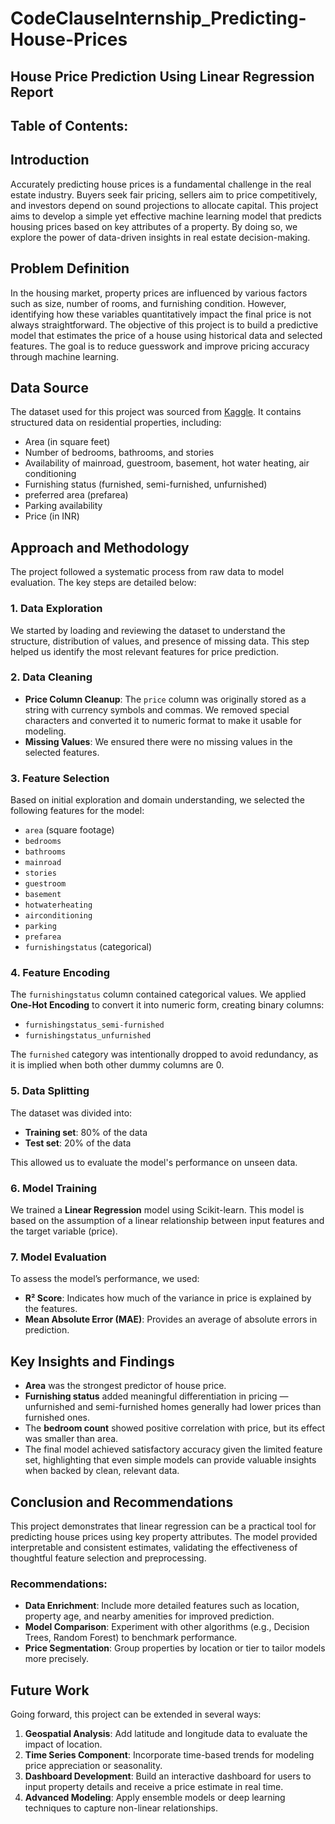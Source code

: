 # CodeClauseInternship_Predicting-House-Prices
## House Price Prediction Using Linear Regression Report

## Table of Contents:


## Introduction
Accurately predicting house prices is a fundamental challenge in the real estate industry. Buyers seek fair pricing, sellers aim to price competitively, and investors depend on sound projections to allocate capital. This project aims to develop a simple yet effective machine learning model that predicts housing prices based on key attributes of a property. By doing so, we explore the power of data-driven insights in real estate decision-making.

## Problem Definition
In the housing market, property prices are influenced by various factors such as size, number of rooms, and furnishing condition. However, identifying how these variables quantitatively impact the final price is not always straightforward. The objective of this project is to build a predictive model that estimates the price of a house using historical data and selected features. The goal is to reduce guesswork and improve pricing accuracy through machine learning.

## Data Source
The dataset used for this project was sourced from [Kaggle](https://www.kaggle.com/datasets/yasserh/housing-prices-dataset). It contains structured data on residential properties, including:

* Area (in square feet)
* Number of bedrooms, bathrooms, and stories
* Availability of mainroad, guestroom, basement, hot water heating, air conditioning
* Furnishing status (furnished, semi-furnished, unfurnished)
* preferred area (prefarea)
* Parking availability
* Price (in INR)
  

## Approach and Methodology

The project followed a systematic process from raw data to model evaluation. The key steps are detailed below:

### 1. Data Exploration

We started by loading and reviewing the dataset to understand the structure, distribution of values, and presence of missing data. This step helped us identify the most relevant features for price prediction.

### 2. Data Cleaning

* **Price Column Cleanup**: The `price` column was originally stored as a string with currency symbols and commas. We removed special characters and converted it to numeric format to make it usable for modeling.
* **Missing Values**: We ensured there were no missing values in the selected features.

### 3. Feature Selection

Based on initial exploration and domain understanding, we selected the following features for the model:

* `area` (square footage)
* `bedrooms`
* `bathrooms`
* `mainroad`
* `stories`
* `guestroom`
* `basement`
* `hotwaterheating`
* `airconditioning`
* `parking`
* `prefarea`
* `furnishingstatus` (categorical)

### 4. Feature Encoding

The `furnishingstatus` column contained categorical values. We applied **One-Hot Encoding** to convert it into numeric form, creating binary columns:

* `furnishingstatus_semi-furnished`
* `furnishingstatus_unfurnished`

The `furnished` category was intentionally dropped to avoid redundancy, as it is implied when both other dummy columns are 0.

### 5. Data Splitting

The dataset was divided into:

* **Training set**: 80% of the data
* **Test set**: 20% of the data

This allowed us to evaluate the model's performance on unseen data.

### 6. Model Training

We trained a **Linear Regression** model using Scikit-learn. This model is based on the assumption of a linear relationship between input features and the target variable (price).

### 7. Model Evaluation

To assess the model’s performance, we used:

* **R² Score**: Indicates how much of the variance in price is explained by the features.
* **Mean Absolute Error (MAE)**: Provides an average of absolute errors in prediction.

## Key Insights and Findings

* **Area** was the strongest predictor of house price.
* **Furnishing status** added meaningful differentiation in pricing — unfurnished and semi-furnished homes generally had lower prices than furnished ones.
* The **bedroom count** showed positive correlation with price, but its effect was smaller than area.
* The final model achieved satisfactory accuracy given the limited feature set, highlighting that even simple models can provide valuable insights when backed by clean, relevant data.

## Conclusion and Recommendations

This project demonstrates that linear regression can be a practical tool for predicting house prices using key property attributes. The model provided interpretable and consistent estimates, validating the effectiveness of thoughtful feature selection and preprocessing.

### Recommendations:

* **Data Enrichment**: Include more detailed features such as location, property age, and nearby amenities for improved prediction.
* **Model Comparison**: Experiment with other algorithms (e.g., Decision Trees, Random Forest) to benchmark performance.
* **Price Segmentation**: Group properties by location or tier to tailor models more precisely.

## Future Work

Going forward, this project can be extended in several ways:

1. **Geospatial Analysis**: Add latitude and longitude data to evaluate the impact of location.
2. **Time Series Component**: Incorporate time-based trends for modeling price appreciation or seasonality.
3. **Dashboard Development**: Build an interactive dashboard for users to input property details and receive a price estimate in real time.
4. **Advanced Modeling**: Apply ensemble models or deep learning techniques to capture non-linear relationships.

